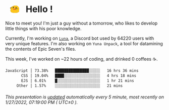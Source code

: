 <h1>   <img src="./spoink.gif" style="vertical-align:middle;" width="30px">   Hello ! </h1>

Nice to meet you! I'm just a guy without a tomorrow, who likes to develop little things with his poor knowledge.

Currently, I'm working on <a href='https://github.com/Asgarrrr/Luna'>`Luna`</a>, a Discord bot used by 64220 users with very unique features. I'm also working on `Yuna Unpack`, a tool for datamining the contents of Epic Seven's files.

This week, I've worked on ~22 hours of coding, and drinked 0 coffees ☕.

```
JavaScript │ 73.38%   ███████████████░░░░░   16 hrs 36 mins
       CSS │ 19.04%   ████░░░░░░░░░░░░░░░░   4 hrs 18 mins
       EJS │ 6.01%    █░░░░░░░░░░░░░░░░░░░   1 hr 21 mins
     Other │ 1.57%    ░░░░░░░░░░░░░░░░░░░░   21 mins
```

###### This presentation is [updated](https://github.com/Asgarrrr) automatically every 5 minute, most recently on 1/27/2022, 07:19:00 PM ( UTC±0 ).